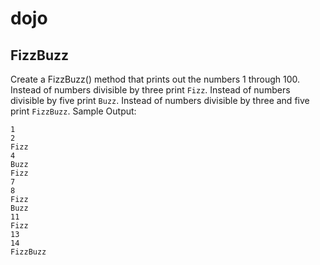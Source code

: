# dojo

## FizzBuzz
Create a FizzBuzz() method that prints out the numbers 1 through 100.
Instead of numbers divisible by three print ``Fizz``.
Instead of numbers divisible by five print ``Buzz``.
Instead of numbers divisible by three and five print ``FizzBuzz``.
Sample Output:

```
1
2
Fizz
4
Buzz
Fizz
7
8
Fizz
Buzz
11
Fizz
13
14
FizzBuzz
```